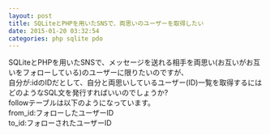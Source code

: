 ```yaml
---
layout: post
title: SQLiteとPHPを用いたSNSで、両思いのユーザーを取得したい
date: 2015-01-20 03:32:54
categories: php sqlite pdo
---
```

<!-- {% raw %} -->
<p>SQLiteとPHPを用いたSNSで、メッセージを送れる相手を両思い(お互いがお互いをフォローしている)のユーザーに限りたいのですが、<br>
自分が:idのIDだとして、自分と両思いしているユーザー(ID)一覧を取得するにはどのようなSQL文を発行すればいいのでしょうか?<br>
followテーブルは以下のようになっています。<br>
from_id:フォローしたユーザーID<br>
to_id:フォローされたユーザーID</p>
<!-- {% endraw %} -->
